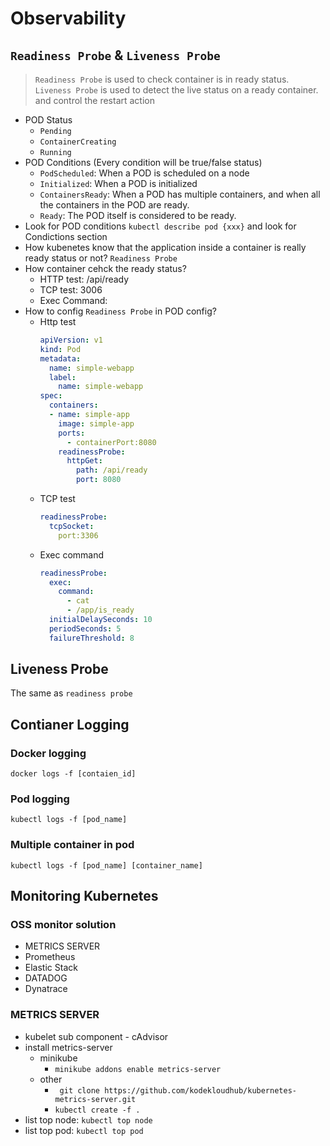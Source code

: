 # Observability
## `Readiness Probe` & `Liveness Probe`
> `Readiness Probe` is used to check container is in ready status. `Liveness Probe` is used to detect the live status on a ready container. and control the restart action
* POD Status
  * `Pending`
  * `ContainerCreating`
  * `Running`
* POD Conditions (Every condition will be true/false status)
  * `PodScheduled`: When a POD is scheduled on a node
  * `Initialized`: When a POD is initialized
  * `ContainersReady`: When a POD has multiple containers, and when all the containers in the POD are ready.
  * `Ready`: The POD itself is considered to be ready.
* Look for POD conditions
  `kubectl describe pod {xxx}` and look for Condictions section
* How kubenetes know that the application inside a container is really ready status or not? `Readiness Probe`
* How container cehck the ready status?
  * HTTP test: /api/ready
  * TCP test: 3006
  * Exec Command:
* How to config `Readiness Probe` in POD config?
  * Http test
    ``` yaml
    apiVersion: v1
    kind: Pod
    metadata:
      name: simple-webapp
      label:
        name: simple-webapp
    spec:
      containers:
      - name: simple-app
        image: simple-app
        ports:
          - containerPort:8080
        readinessProbe:
          httpGet:
            path: /api/ready
            port: 8080
    ```
  * TCP test
    ``` yaml
    readinessProbe:
      tcpSocket:
        port:3306
    ```
  * Exec command
    ``` yaml
    readinessProbe:
      exec:
        command:
          - cat
          - /app/is_ready
      initialDelaySeconds: 10
      periodSeconds: 5
      failureThreshold: 8
    ```
 ## Liveness Probe
 The same as `readiness probe`
 
 ## Contianer Logging
 ### Docker logging
 ``` docker logs -f [contaien_id] ```
 ### Pod logging
 ``` kubectl logs -f [pod_name] ```
 ### Multiple container in pod
 ``` kubectl logs -f [pod_name] [container_name] ```
 
 ## Monitoring Kubernetes
 ### OSS monitor solution
 * METRICS SERVER
 * Prometheus
 * Elastic Stack
 * DATADOG
 * Dynatrace
 ### METRICS SERVER
 * kubelet sub component - cAdvisor
 * install metrics-server
   * minikube
     * ```minikube addons enable metrics-server```
   * other 
     * ``` git clone https://github.com/kodekloudhub/kubernetes-metrics-server.git```
     * ``` kubectl create -f . ``` 
 * list top node: `kubectl top node`
 * list top pod: `kubectl top pod`
